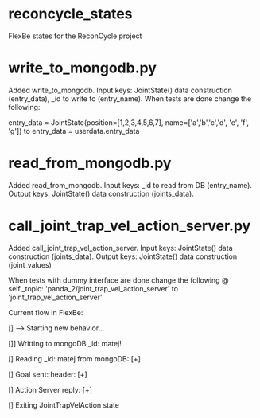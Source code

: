# reconcycle_states
FlexBe states for the ReconCycle project

# write_to_mongodb.py
Added write_to_mongodb. Input keys: JointState() data construction (entry_data), _id to write to (entry_name).
When tests are done change the following:

entry_data = JointState(position=[1,2,3,4,5,6,7], name=['a','b','c','d', 'e', 'f', 'g'])
to
entry_data = userdata.entry_data

# read_from_mongodb.py
Added read_from_mongodb. Input keys: _id to read from DB (entry_name). Output keys: JointState() data construction (joints_data).

# call_joint_trap_vel_action_server.py
Added call_joint_trap_vel_action_server. Input keys: JointState() data construction (joints_data). Output keys: JointState()
data construction (joint_values)

When tests with dummy interface are done change the following @ self._topic:
'panda_2/joint_trap_vel_action_server' to 'joint_trap_vel_action_server'



Current flow in FlexBe:
 
[] --> Starting new behavior...

[]] Writting to mongoDB _id: matej!

[] Reading _id: matej from mongoDB: [+]

[] Goal sent: header: [+]

[] Action Server reply: [+]

[] Exiting JointTrapVelAction state
